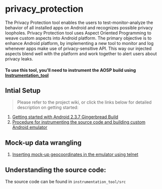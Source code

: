 # privacy_protection

The Privacy Protection tool enables the users to test-monitor-analyze the behavior of all installed apps on Android and recognizes possible privacy loopholes. Privacy Protection tool uses Aspect Oriented Programming to weave custom aspects into Android platform. The primary objective is to enhance Android platform, by implementing a new tool to monitor and log whenever apps make use of privacy-sensitive API. This way our injected aspects blend well with the platform and work together to alert users about privacy leaks.

#### To use this tool, you'll need to instrument the AOSP build using [Instrumentation_tool](https://github.com/poojakanchan/instrumentation_tool)

## Intial Setup
>Please refer to the project wiki, or click the links below for detailed description on getting started:

1. [Getting started with Android 2.3.7 Gingerbread Build][2.3.7]
2. [Procedure for instrumenting the source code and building custom Android emulator][emulator]

## Mock-up data wrangling
1. [Inserting mock-up geocoordinates in the emulator using telnet][telnet]

[home]: https://github.com/av-7/privacy_protection/wiki
[2.3.7]: https://github.com/av-7/privacy_protection/wiki/Getting-started-with-Android-2.3.7-Gingerbread-Build
[emulator]: https://github.com/av-7/privacy_protection/wiki/Procedure-for-instrumenting-the-source-code-and-building-custom-Android-emulator
[telnet]: https://github.com/av-7/privacy_protection/wiki/Inserting-mock-up-geo-coordinates-in-the-emulator-using-telnet

## Understanding the source code:

The source code can be found in ```instrumentation_tool/src```
